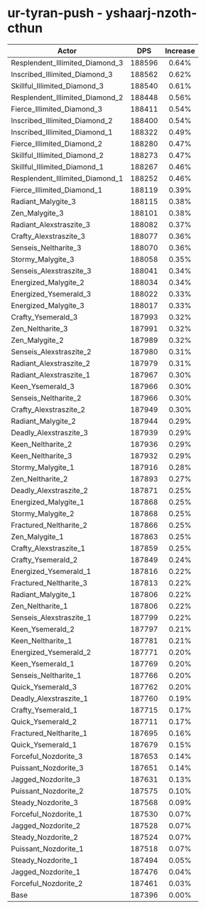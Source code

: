 # ur-tyran-push - yshaarj-nzoth-cthun
| Actor | DPS | Increase |
|---|:---:|:---:|
|Resplendent_Illimited_Diamond_3|188596|0.64%|
|Inscribed_Illimited_Diamond_3|188562|0.62%|
|Skillful_Illimited_Diamond_3|188540|0.61%|
|Resplendent_Illimited_Diamond_2|188448|0.56%|
|Fierce_Illimited_Diamond_3|188411|0.54%|
|Inscribed_Illimited_Diamond_2|188400|0.54%|
|Inscribed_Illimited_Diamond_1|188322|0.49%|
|Fierce_Illimited_Diamond_2|188280|0.47%|
|Skillful_Illimited_Diamond_2|188273|0.47%|
|Skillful_Illimited_Diamond_1|188267|0.46%|
|Resplendent_Illimited_Diamond_1|188252|0.46%|
|Fierce_Illimited_Diamond_1|188119|0.39%|
|Radiant_Malygite_3|188115|0.38%|
|Zen_Malygite_3|188101|0.38%|
|Radiant_Alexstraszite_3|188082|0.37%|
|Crafty_Alexstraszite_3|188077|0.36%|
|Senseis_Neltharite_3|188070|0.36%|
|Stormy_Malygite_3|188058|0.35%|
|Senseis_Alexstraszite_3|188041|0.34%|
|Energized_Malygite_2|188034|0.34%|
|Energized_Ysemerald_3|188022|0.33%|
|Energized_Malygite_3|188017|0.33%|
|Crafty_Ysemerald_3|187993|0.32%|
|Zen_Neltharite_3|187991|0.32%|
|Zen_Malygite_2|187989|0.32%|
|Senseis_Alexstraszite_2|187980|0.31%|
|Radiant_Alexstraszite_2|187979|0.31%|
|Radiant_Alexstraszite_1|187967|0.30%|
|Keen_Ysemerald_3|187966|0.30%|
|Senseis_Neltharite_2|187966|0.30%|
|Crafty_Alexstraszite_2|187949|0.30%|
|Radiant_Malygite_2|187944|0.29%|
|Deadly_Alexstraszite_3|187939|0.29%|
|Keen_Neltharite_2|187936|0.29%|
|Keen_Neltharite_3|187932|0.29%|
|Stormy_Malygite_1|187916|0.28%|
|Zen_Neltharite_2|187893|0.27%|
|Deadly_Alexstraszite_2|187871|0.25%|
|Energized_Malygite_1|187868|0.25%|
|Stormy_Malygite_2|187868|0.25%|
|Fractured_Neltharite_2|187866|0.25%|
|Zen_Malygite_1|187863|0.25%|
|Crafty_Alexstraszite_1|187859|0.25%|
|Crafty_Ysemerald_2|187849|0.24%|
|Energized_Ysemerald_1|187816|0.22%|
|Fractured_Neltharite_3|187813|0.22%|
|Radiant_Malygite_1|187806|0.22%|
|Zen_Neltharite_1|187806|0.22%|
|Senseis_Alexstraszite_1|187799|0.22%|
|Keen_Ysemerald_2|187797|0.21%|
|Keen_Neltharite_1|187781|0.21%|
|Energized_Ysemerald_2|187771|0.20%|
|Keen_Ysemerald_1|187769|0.20%|
|Senseis_Neltharite_1|187766|0.20%|
|Quick_Ysemerald_3|187762|0.20%|
|Deadly_Alexstraszite_1|187760|0.19%|
|Crafty_Ysemerald_1|187715|0.17%|
|Quick_Ysemerald_2|187711|0.17%|
|Fractured_Neltharite_1|187695|0.16%|
|Quick_Ysemerald_1|187679|0.15%|
|Forceful_Nozdorite_3|187653|0.14%|
|Puissant_Nozdorite_3|187651|0.14%|
|Jagged_Nozdorite_3|187631|0.13%|
|Puissant_Nozdorite_2|187575|0.10%|
|Steady_Nozdorite_3|187568|0.09%|
|Forceful_Nozdorite_1|187530|0.07%|
|Jagged_Nozdorite_2|187528|0.07%|
|Steady_Nozdorite_2|187524|0.07%|
|Puissant_Nozdorite_1|187518|0.07%|
|Steady_Nozdorite_1|187494|0.05%|
|Jagged_Nozdorite_1|187476|0.04%|
|Forceful_Nozdorite_2|187461|0.03%|
|Base|187396|0.00%|
